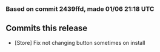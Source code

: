 ### Based on commit 2439ffd, made 01/06 21:18 UTC
## Commits this release
  - [Store] Fix not changing button sometimes on install